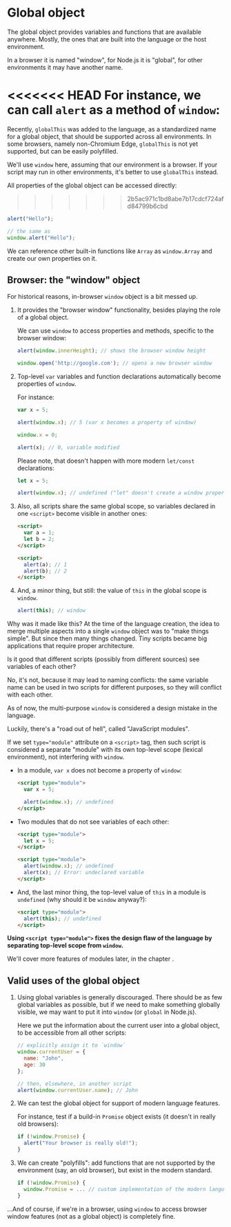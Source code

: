 
# Global object

The global object provides variables and functions that are available anywhere. Mostly, the ones that are built into the language or the host environment.

In a browser it is named "window", for Node.js it is "global", for other environments it may have another name.

<<<<<<< HEAD
For instance, we can call `alert` as a method of `window`:
=======
Recently, `globalThis` was added to the language, as a standardized name for a global object, that should be supported across all environments. In some browsers, namely non-Chromium Edge, `globalThis` is not yet supported, but can be easily polyfilled.

We'll use `window` here, assuming that our environment is a browser. If your script may run in other environments, it's better to use `globalThis` instead.

All properties of the global object can be accessed directly:
>>>>>>> 2b5ac971c1bd8abe7b17cdcf724afd84799b6cbd

```js run
alert("Hello");

// the same as
window.alert("Hello");
```

We can reference other built-in functions like `Array` as `window.Array` and create our own properties on it.

## Browser: the "window" object

For historical reasons, in-browser `window` object is a bit messed up.

1. It provides the "browser window" functionality, besides playing the role of a global object.

    We can use `window` to access properties and methods, specific to the browser window:

    ```js run
    alert(window.innerHeight); // shows the browser window height

    window.open('http://google.com'); // opens a new browser window
    ```

2. Top-level `var` variables and function declarations automatically become properties of `window`.

    For instance:
    ```js untrusted run no-strict refresh
    var x = 5;

    alert(window.x); // 5 (var x becomes a property of window)

    window.x = 0;

    alert(x); // 0, variable modified
    ```

    Please note, that doesn't happen with more modern `let/const` declarations:

    ```js untrusted run no-strict refresh
    let x = 5;

    alert(window.x); // undefined ("let" doesn't create a window property)
    ```

3. Also, all scripts share the same global scope, so variables declared in one `<script>` become visible in  another ones:

    ```html run
    <script>
      var a = 1;
      let b = 2;
    </script>

    <script>
      alert(a); // 1
      alert(b); // 2
    </script>
    ```

4. And, a minor thing, but still: the value of `this` in the global scope is `window`.

    ```js untrusted run no-strict refresh
    alert(this); // window
    ```

Why was it made like this? At the time of the language creation, the idea to merge multiple aspects into a single `window` object was to "make things simple". But since then many things changed. Tiny scripts became big applications that require proper architecture.

Is it good that different scripts (possibly from different sources) see variables of each other?

No, it's not, because it may lead to naming conflicts: the same variable name can be used in two scripts for different purposes, so they will conflict with each other.

As of now, the multi-purpose `window` is considered a design mistake in the language.

Luckily, there's a "road out of hell", called "JavaScript modules".

If we set `type="module"` attribute on a `<script>` tag, then such script is considered a separate "module" with its own top-level scope (lexical environment), not interfering with `window`.

- In a module, `var x` does not become a property of `window`:

    ```html run
    <script type="module">
      var x = 5;

      alert(window.x); // undefined
    </script>
    ```

- Two modules that do not see variables of each other:

    ```html run
    <script type="module">
      let x = 5;
    </script>

    <script type="module">
      alert(window.x); // undefined
      alert(x); // Error: undeclared variable
    </script>
    ```

- And, the last minor thing, the top-level value of `this` in a module is `undefined` (why should it be `window` anyway?):

    ```html run
    <script type="module">
      alert(this); // undefined
    </script>
    ```

**Using `<script type="module">` fixes the design flaw of the language by separating top-level scope from `window`.**

We'll cover more features of modules later, in the chapter [](info:modules).

## Valid uses of the global object

1. Using global variables is generally discouraged. There should be as few global variables as possible, but if we need to make something globally visible, we may want to put it into `window` (or `global` in Node.js).

    Here we put the information about the current user into a global object, to be accessible from all other scripts:

    ```js run
    // explicitly assign it to `window`
    window.currentUser = {
      name: "John",
      age: 30
    };

    // then, elsewhere, in another script
    alert(window.currentUser.name); // John
    ```

2. We can test the global object for support of modern language features.

    For instance, test if a build-in `Promise` object exists (it doesn't in really old browsers):
    ```js run
    if (!window.Promise) {
      alert("Your browser is really old!");
    }
    ```

3. We can create "polyfills": add functions that are not supported by the environment (say, an old browser), but exist in the modern standard.

    ```js run
    if (!window.Promise) {
      window.Promise = ... // custom implementation of the modern language feature
    }
    ```

...And of course, if we're in a browser, using `window` to access browser window features (not as a global object) is completely fine.

